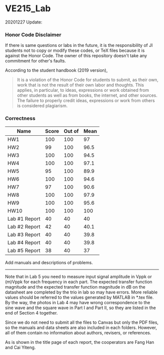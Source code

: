 # VE215_Lab

20201227 Update:

### Honor Code Disclaimer

If there is same questions or labs in the future, it is the responsibility of JI students not to copy or modify these codes, or TeX files because it is against the Honor Code. The owner of this repository doesn't take any commitment for other's faults.

According to the student handbook (2019 version),

> It is a violation of the Honor Code for students to submit, as their own, work that is not the result of their own labor and thoughts. This applies, in particular, to ideas, expressions or work obtained from other students as well as from books, the internet, and other sources. The failure to properly credit ideas, expressions or work from others is considered plagiarism.

### Correctness

| Name          | Score | Out of | Mean |
| ------------- | ----- | ------ | ---- |
| HW1           | 100   | 100    | 97   |
| HW2           | 99    | 100    | 96.5 |
| HW3           | 100   | 100    | 94.5 |
| HW4           | 100   | 100    | 97.1 |
| HW5           | 95    | 100    | 89.9 |
| HW6           | 100   | 100    | 94.6 |
| HW7           | 97    | 100    | 90.6 |
| HW8           | 100   | 100    | 97.9 |
| HW9           | 100   | 100    | 95.6 |
| HW10          | 100   | 100    | 100  |
| Lab #1 Report | 40    | 40     | 40   |
| Lab #2 Report | 42    | 40     | 40.1 |
| Lab #3 Report | 40    | 40     | 39.8 |
| Lab #4 Report | 40    | 40     | 39.8 |
| Lab #5 Report | 38    | 40     | 37   |

Add manuals and descriptions of problems.

------

Note that in Lab 5 you need to measure input signal amplitude in Vppk or (m)Vppk for each frequency in each part. The expected transfer function magnitude and the expected transfer function magnitude in dB on the datasheet are completed by the trio in lab so may have errors. More reliable values should be referred to the values generated by MATLAB in *.tex file. By the way, the photos in Lab 4 may have wrong correspondence to the sine wave and the square wave in Part I and Part II, so they are listed in the end of Section 4 together.

Since we do not need to submit all the files to Canvas but only the PDF files, so the manuals and data sheets are also included in each folders. However, all of them contain no information about authors, revisers, or references.

As is shown in the title page of each report, the cooperators are Fang Han and Cai Yiteng.